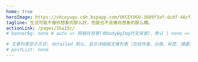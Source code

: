 ```yaml
---
home: true
heroImage: https://vkceyugu.cdn.bspapp.com/VKCEYUGU-3609f3af-dcdf-46cf-9b42-d5c482759b0f/cd5a7e81-b17d-4149-a34a-bd8cd2e5dfe4.png
tagline: 生活可能不像你想象的那么好，但是也不会像你想象的那么糟。
actionLink: /pages/35a15c/
# bannerBg: none # auto => 网格纹背景(有bodyBgImg时无背景)，默认 | none => 无 | '大图地址' | background: 自定义背景样式       提示：如发现文本颜色不适应你的背景时可以到palette.styl修改$bannerTextColor变量

# 文章列表显示方式: detailed 默认，显示详细版文章列表（包括作者、分类、标签、摘要、分页等）| simple => 显示简约版文章列表（仅标题和日期）| none 不显示文章列表
# postList: none
---
```


